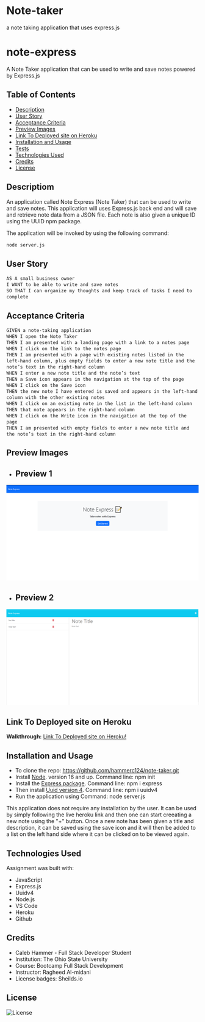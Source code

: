 # Note-taker
a note taking application that uses express.js
# note-express
A Note Taker application that can be used to write and save notes powered by Express.js
## Table of Contents

- [Description](#description)
- [User Story](#user-story)
- [Acceptance Criteria](#acceptance-criteria)
- [Preview Images](#preview-images) 
- [Link To Deployed site on Heroku](#link-to-deployed-site-on-heroku)
- [Installation and Usage](#installation-and-usage)
- [Tests](#tests)
- [Technologies Used](#technologies-used)
- [Credits](#credits)
- [License](#license)

## Descriptiom

An application called Note Express (Note Taker) that can be used to write and save notes. This application will uses Express.js back end and will save and retrieve note data from a JSON file. Each note is also given a unique ID using the UUID npm package.

The application will be invoked by using the following command:

```bash
node server.js
```

## User Story

```
AS A small business owner
I WANT to be able to write and save notes
SO THAT I can organize my thoughts and keep track of tasks I need to complete
```

## Acceptance Criteria

```
GIVEN a note-taking application
WHEN I open the Note Taker
THEN I am presented with a landing page with a link to a notes page
WHEN I click on the link to the notes page
THEN I am presented with a page with existing notes listed in the left-hand column, plus empty fields to enter a new note title and the note’s text in the right-hand column
WHEN I enter a new note title and the note’s text
THEN a Save icon appears in the navigation at the top of the page
WHEN I click on the Save icon
THEN the new note I have entered is saved and appears in the left-hand column with the other existing notes
WHEN I click on an existing note in the list in the left-hand column
THEN that note appears in the right-hand column
WHEN I click on the Write icon in the navigation at the top of the page
THEN I am presented with empty fields to enter a new note title and the note’s text in the right-hand column
```

## Preview Images
- ## Preview 1
![Website Preview Image](./public/assets/images/ote-home.png)
- ## Preview 2
![Website Preview Image](./public/assets/images/note-preview.png)

## Link To Deployed site on Heroku
**Walkthrough:** [Link To Deployed site on Heroku!](https://powerful-lake-15407-94f6a1249586.herokuapp.com//) 


## Installation and Usage
- To clone the repo: https://github.com/hammerc124/note-taker.git
- Install [Node](https://nodejs.org/en). version 16 and up. Command line: npm init 
- Install the [Express package](https://www.npmjs.com/package/express). Command line: npm i express
- Then install [Uuid version 4](https://www.npmjs.com/package/uuidv4). Command line: npm i uuidv4
- Run the application using Command: node server.js

This application does not require any installation by the user. It can be used by simply following the live heroku link and then one can start creeating a new note using the "+" button. Once a new note has been given a title and description, it can be saved using the save icon and it will then be added to a list on the left hand side where it can be clicked on to be viewed again.

## Technologies Used
Assignment was built with:
- JavaScript
- Express.js
- Uuidv4
- Node.js
- VS Code
- Heroku
- Github


## Credits
- Caleb Hammer - Full Stack Developer Student
- Institution: The Ohio State University
- Course: Bootcamp Full Stack Development
- Instructor: Ragheed Al-midani
- License badges: Sheilds.io


## License

![License](https://img.shields.io/badge/License-MIT-9cf.svg)